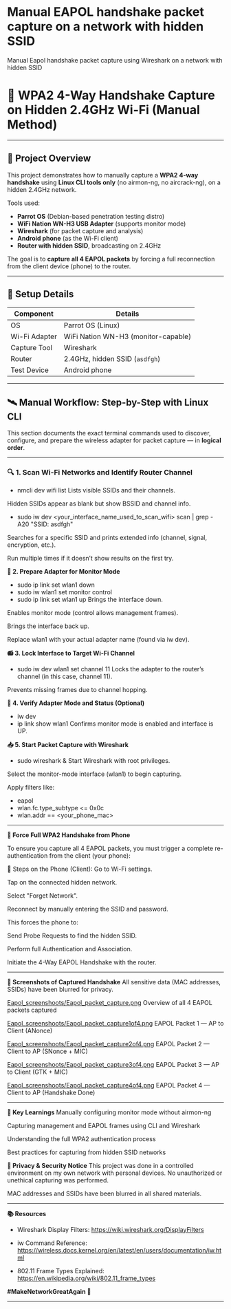 # Manual EAPOL handshake packet capture on a network with hidden SSID
Manual Eapol handshake packet capture using Wireshark on a network with hidden SSID


# 📡 WPA2 4-Way Handshake Capture on Hidden 2.4GHz Wi-Fi (Manual Method)

---

## 🧠 **Project Overview**

This project demonstrates how to manually capture a **WPA2 4-way handshake** using **Linux CLI tools only** (no airmon-ng, no aircrack-ng), on a hidden 2.4GHz network.

Tools used:

- **Parrot OS** (Debian-based penetration testing distro)
- **WiFi Nation WN-H3 USB Adapter** (supports monitor mode)
- **Wireshark** (for packet capture and analysis)
- **Android phone** (as the Wi-Fi client)
- **Router with hidden SSID**, broadcasting on 2.4GHz

The goal is to **capture all 4 EAPOL packets** by forcing a full reconnection from the client device (phone) to the router.

---

## 🔧 **Setup Details**

| Component       | Details                            |
|----------------|------------------------------------|
| OS             | Parrot OS (Linux)                  |
| Wi-Fi Adapter  | WiFi Nation WN-H3 (monitor-capable)|
| Capture Tool   | Wireshark                          |
| Router         | 2.4GHz, hidden SSID (`asdfgh`)     |
| Test Device    | Android phone                      |

---

## 🛰️ **Manual Workflow: Step-by-Step with Linux CLI**

This section documents the exact terminal commands used to discover, configure, and prepare the wireless adapter for packet capture — in **logical order**.

---

### 🔍 1. **Scan Wi-Fi Networks and Identify Router Channel**


- nmcli dev wifi list
Lists visible SSIDs and their channels.

Hidden SSIDs appear as blank but show BSSID and channel info.


- sudo iw dev <your_interface_name_used_to_scan_wifi> scan | grep -A20 "SSID: asdfgh"
  
Searches for a specific SSID and prints extended info (channel, signal, encryption, etc.).

Run multiple times if it doesn’t show results on the first try.

**🔧 2. Prepare Adapter for Monitor Mode**

- sudo ip link set wlan1 down  
- sudo iw wlan1 set monitor control
- sudo ip link set wlan1 up
Brings the interface down.

Enables monitor mode (control allows management frames).

Brings the interface back up.

Replace wlan1 with your actual adapter name (found via iw dev).

**📻 3. Lock Interface to Target Wi-Fi Channel**

- sudo iw dev wlan1 set channel 11
Locks the adapter to the router’s channel (in this case, channel 11).

Prevents missing frames due to channel hopping.

**🔎 4. Verify Adapter Mode and Status (Optional)**

- iw dev
- ip link show wlan1
Confirms monitor mode is enabled and interface is UP.

**📥 5. Start Packet Capture with Wireshark**

- sudo wireshark &
Start Wireshark with root privileges.

Select the monitor-mode interface (wlan1) to begin capturing.

Apply filters like:


- eapol
- wlan.fc.type_subtype <= 0x0c
- wlan.addr == <your_phone_mac>

---

**📲 Force Full WPA2 Handshake from Phone**

To ensure you capture all 4 EAPOL packets, you must trigger a complete re-authentication from the client (your phone):

🔁 Steps on the Phone (Client):
Go to Wi-Fi settings.

Tap on the connected hidden network.

Select "Forget Network".

Reconnect by manually entering the SSID and password.

This forces the phone to:

Send Probe Requests to find the hidden SSID.

Perform full Authentication and Association.

Initiate the 4-Way EAPOL Handshake with the router.

---

**📸 Screenshots of Captured Handshake**
All sensitive data (MAC addresses, SSIDs) have been blurred for privacy.


[Eapol_screenshoots/Eapol_packet_capture.png](https://github.com/SudoTraceRoute/EAPOL_handshake_packet_capture_on_a_network_with_hidden_SSID/blob/main/Eapol_screenshoots/Eapol_packet_capture.png)  Overview of all 4 EAPOL packets captured

[Eapol_screenshoots/Eapol_packet_capture1of4.png](https://github.com/SudoTraceRoute/EAPOL_handshake_packet_capture_on_a_network_with_hidden_SSID/blob/main/Eapol_screenshoots/Eapol_packet_capture1of4.png)	EAPOL Packet 1 — AP to Client (ANonce)

[Eapol_screenshoots/Eapol_packet_capture2of4.png](https://github.com/SudoTraceRoute/EAPOL_handshake_packet_capture_on_a_network_with_hidden_SSID/blob/main/Eapol_screenshoots/Eapol_packet_capture2of4.png)	EAPOL Packet 2 — Client to AP (SNonce + MIC)

[Eapol_screenshoots/Eapol_packet_capture3of4.png](https://github.com/SudoTraceRoute/EAPOL_handshake_packet_capture_on_a_network_with_hidden_SSID/blob/main/Eapol_screenshoots/Eapol_packet_capture3of4.png)	EAPOL Packet 3 — AP to Client (GTK + MIC)

[Eapol_screenshoots/Eapol_packet_capture4of4.png](https://github.com/SudoTraceRoute/EAPOL_handshake_packet_capture_on_a_network_with_hidden_SSID/blob/main/Eapol_screenshoots/Eapol_packet_capture4of4.png)	EAPOL Packet 4 — Client to AP (Handshake Done)

---

**🧠 Key Learnings**
Manually configuring monitor mode without airmon-ng

Capturing management and EAPOL frames using CLI and Wireshark

Understanding the full WPA2 authentication process

Best practices for capturing from hidden SSID networks

**🔐 Privacy & Security Notice**
This project was done in a controlled environment on my own network with personal devices. No unauthorized or unethical capturing was performed.

MAC addresses and SSIDs have been blurred in all shared materials.

---

**📚 Resources**
- Wireshark Display Filters:  https://wiki.wireshark.org/DisplayFilters

- iw Command Reference:
  https://wireless.docs.kernel.org/en/latest/en/users/documentation/iw.html

- 802.11 Frame Types Explained:
https://en.wikipedia.org/wiki/802.11_frame_types

**#MakeNetworkGreatAgain 🔧**

---

